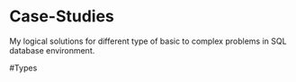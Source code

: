 # Case-Studies
My logical solutions for different type of basic to complex problems in SQL database environment.

#Types
